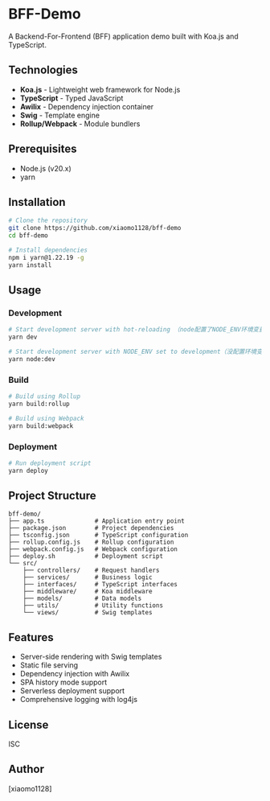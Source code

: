 # BFF-Demo

A Backend-For-Frontend (BFF) application demo built with Koa.js and TypeScript.

## Technologies

- **Koa.js** - Lightweight web framework for Node.js
- **TypeScript** - Typed JavaScript
- **Awilix** - Dependency injection container
- **Swig** - Template engine
- **Rollup/Webpack** - Module bundlers

## Prerequisites

- Node.js (v20.x)
- yarn

## Installation

```bash
# Clone the repository
git clone https://github.com/xiaomo1128/bff-demo
cd bff-demo

# Install dependencies
npm i yarn@1.22.19 -g
yarn install
```

## Usage

### Development

```bash
# Start development server with hot-reloading （node配置了NODE_ENV环境变量）
yarn dev

# Start development server with NODE_ENV set to development（没配置环境变量）
yarn node:dev
```

### Build

```bash
# Build using Rollup
yarn build:rollup

# Build using Webpack
yarn build:webpack
```

### Deployment

```bash
# Run deployment script
yarn deploy
```

## Project Structure

```
bff-demo/
├── app.ts              # Application entry point
├── package.json        # Project dependencies
├── tsconfig.json       # TypeScript configuration
├── rollup.config.js    # Rollup configuration
├── webpack.config.js   # Webpack configuration
├── deploy.sh           # Deployment script
└── src/
    ├── controllers/    # Request handlers
    ├── services/       # Business logic
    ├── interfaces/     # TypeScript interfaces
    ├── middleware/     # Koa middleware
    ├── models/         # Data models
    ├── utils/          # Utility functions
    └── views/          # Swig templates
```

## Features

- Server-side rendering with Swig templates
- Static file serving
- Dependency injection with Awilix
- SPA history mode support
- Serverless deployment support
- Comprehensive logging with log4js

## License

ISC

## Author

[xiaomo1128]

